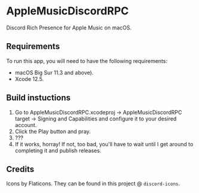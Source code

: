 # AppleMusicDiscordRPC
Discord Rich Presence for Apple Music on macOS.

## Requirements
To run this app, you will need to have the following requirements:

- macOS Big Sur 11.3 and above).
- Xcode 12.5.

## Build instuctions
1. Go to AppleMusicDiscordRPC.xcodeproj ->  AppleMusicDiscordRPC target -> Signing and Capabilities and configure it to your desired account.
2. Click the Play button and pray.
3. ???
4. If it works, horray! If not, too bad, you'll have to wait until I get around to completing it and publish releases.

## Credits
Icons by Flaticons. They can be found in this project @ `discord-icons`.
